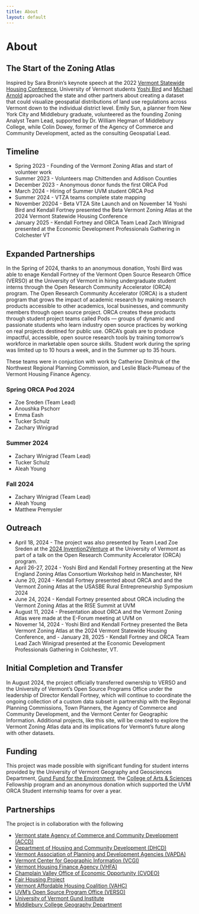 ```yaml
---
title: About
layout: default
---
```

# About

## The Start of the Zoning Atlas
Inspired by Sara Bronin’s keynote speech at the 2022 [Vermont Statewide Housing Conference](https://vhfa.org/conference), University of Vermont students [Yoshi Bird](https://www.linkedin.com/in/yoshi-bird-57278a257/) and [Michael Arnold](https://mvarnold.w3.uvm.edu/) approached the state and other partners about creating a dataset that could visualize geospatial distributions of land use regulations across Vermont down to the individual district level. Emily Sun, a planner from New York City and Middlebury graduate, volunteered as the founding Zoning Analyst Team Lead, supported by Dr. William Hegman of Middlebury College, while Colin Dowey, former of the Agency of Commerce and Community Development, acted as the consulting Geospatial Lead.

## Timeline
- Spring 2023 - Founding of the Vermont Zoning Atlas and start of volunteer work
- Summer 2023 - Volunteers map Chittenden and Addison Counties
- December 2023 - Anonymous donor funds the first ORCA Pod
- March 2024 - Hiring of Summer UVM student ORCA Pod
- Summer 2024 - VTZA teams complete state mapping
- November 20204 - Beta VTZA Site Launch and on November 14 Yoshi Bird and Kendall Fortney presented the Beta Vermont Zoning Atlas at the 2024 Vermont Statewide Housing Conference
- January 2025 - Kendall Fortney and ORCA Team Lead Zach Winigrad presented at the Economic Development Professionals Gathering in Colchester VT

## Expanded Partnerships
In the Spring of 2024, thanks to an anonymous donation, Yoshi Bird was able to enage Kendall Fortney of the Vermont Open Source Research Office (VERSO) at the University of Vermont in hiring undergraduate student interns through the Open Research Community Accelerator (ORCA) program. The Open Research Community Accelerator (ORCA) is a student program that grows the impact of academic research by making research products accessible to other academics, local businesses, and community members through open source project. ORCA creates these products through student project teams called Pods — groups of dynamic and passionate students who learn industry open source practices by working on real projects destined for public use. ORCA’s goals are to produce impactful, accessible, open source research tools by training tomorrow’s workforce in marketable open source skills. Student work during the spring was limited up to 10 hours a week, and in the Summer up to 35 hours. 

These teams were in conjuction with work by Catherine Dimitruk of the Northwest Regional Planning Commission, and Leslie Black-Plumeau of the Vermont Housing Finance Agency. 

### Spring ORCA Pod 2024
- Zoe Sreden (Team Lead)
- Anoushka Pschorr
- Emma Eash
- Tucker Schulz
- Zachary Winigrad

### Summer 2024
- Zachary Winigrad (Team Lead)
- Tucker Schulz
- Aleah Young

### Fall 2024
- Zachary Winigrad (Team Lead)
- Aleah Young 
- Matthew Premysler

## Outreach

- April 18, 2024 - The project was also presented by Team Lead Zoe Sreden at the [2024 Invention2Venture](https://www.uvm.edu/uvminnovations/invention-2-venture-i2v-conference) at the University of Vermont as part of a talk on the Open Research Community Accelerator (ORCA) program.
- April 26-27, 2024 - Yoshi Bird and Kendall Fortney presenting at the New England Zoning Atlas Consortium Workshop held in Manchester, NH
- June 20, 2024 - Kendall Fortney presented about ORCA and and the Vermont Zoning Atlas at the USASBE Rural Entrepreneurship Symposium 2024
- June 24, 2024 - Kendall Fortney presented about ORCA including the Vermont Zoning Atlas at the RISE Summit at UVM
- August 11, 2024 - Presentation about ORCA and the Vermont Zoning Atlas were made at the E-Forum meeting at UVM on 
- Novemer 14, 2024 - Yoshi Bird and Kendall Fortney presented the Beta Vermont Zoning Atlas at the 2024 Vermont Statewide Housing Conference, and - January 28, 2025 - Kendall Fortney and ORCA Team Lead Zach Winigrad presented at the Economic Development Professionals Gathering in Colchester, VT.

## Initial Completion and Transfer
In August 2024, the project officially transferred ownership to VERSO and the University of Vermont’s Open Source Programs Office under the leadership of Director Kendall Fortney, which will continue to coordinate the ongoing collection of a custom data subset in partnership with the Regional Planning Commissions, Town Planners, the Agency of Commerce and Community Development, and the Vermont Center for Geographic Information. Additional projects, like this site, will be created to explore the Vermont Zoning Atlas data and its implications for Vermont’s future along with other datasets.

## Funding
This project was made possible with significant funding for student interns provided by the University of Vermont Geography and Geosciences Department, [Gund Fund for the Environment](https://www.uvm.edu/gund), the [College of Arts & Sciences](https://www.uvm.edu/cas) Fellowship program and an anonymous donation which supported the UVM ORCA Student internship teams for over a year. 

## Partnerships
The project is in collaboration with the following
* [Vermont state Agency of Commerce and Community Development (ACCD)](https://accd.vermont.gov/)
* [Department of Housing and Community Development (DHCD)](https://accd.vermont.gov/housing)
* [Vermont Association of Planning and Development Agencies (VAPDA)](https://www.vapda.org/)
* [Vermont Center for Geographic Information (VCGI)](https://vcgi.vermont.gov/)
* [Vermont Housing Finance Agency (VHFA)](https://www.vhfa.org/)
* [Champlain Valley Office of Economic Opportunity (CVOEO)](https://www.cvoeo.org/)
* [Fair Housing Project](https://www.cvoeo.org/get-help/fair-housing-and-discrimination)
* [Vermont Affordable Housing Coalition (VAHC)](https://www.vtaffordablehousing.org/)
* [UVM’s Open Source Program Office (VERSO)](https://verso.w3.uvm.edu/)
* [University of Vermont Gund Institute](https://www.uvm.edu/gund)
* [Middlebury College Geography Department](https://www.middlebury.edu/college/academics/geography)




